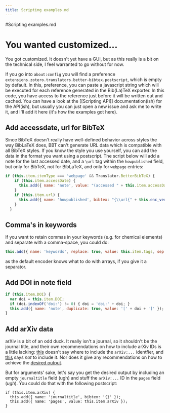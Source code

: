 ```yaml
---
title: Scripting examples.md
---
```

#Scripting examples.md
# You wanted customized...

You got customized. It doesn't yet have a GUI, but as this really is a bit on the technical side, I feel warranted to go
without for now.

If you go into `about:config` you will find a preference `extensions.zotero.translators.better-bibtex.postscript`, which
is empty by default. In this, preference, you can paste a javascript string which will be executed for each reference
generated in the Bib(La)TeX exporter. In this code, you have access to the reference just before it will be written out
and cached. You can have a look at the [[Scripting API]] documentation(ish) for the API(ish), but usually you can just open a new issue and ask me to write it, and I'll add it here (it's how the examples got here).

## Add accessdate, url for BibTeX

Since BibTeX doesn't really have well-defined behavior across styles the way BibLaTeX does, BBT can't generate URL data which is compatible with all BibTeX styles. If you know the style you use yourself, you can add the data in the format you want using a postscript. The script below will add a note for the last accessed date, and a `\url` tag within the `howpublished` field, but only for BibTeX, not for BibLaTeX, and only for `webpage` entries:

```js
if (this.item.itemType === 'webpage' && Translator.BetterBibTeX) {
    if (this.item.accessDate) {
      this.add({ name: 'note', value: "(accessed " + this.item.accessDate + ")" });
    }
    if (this.item.url) {
      this.add({ name: 'howpublished', bibtex: "{\\url{" + this.enc_verbatim({value: this.item.url}) + "}}" });
    }
  }
```

## Comma's in keywords

If you want to retain commas in your keywords (e.g. for chemical elements) and separate with a comma-space, you could do:

```js
this.add({ name: 'keywords', replace: true, value: this.item.tags, sep: ', ' });
```

as the default encoder knows what to do with arrays, if you give it a separator.

## Add DOI in note field

```js
if (this.item.DOI) {
  var doi = this.item.DOI;
  if (doi.indexOf('doi:') != 0) { doi = 'doi:' + doi; }
  this.add({ name: 'note', duplicate: true, value: '[' + doi + ']' });
}
```

## Add arXiv data

arXiv is a bit of an odd duck. It really isn't a journal, so it shouldn't be the journal title, and their own recommendations on how to include arXiv IDs is a little lacking: [this](https://arxiv.org/help/faq/references) doesn't say where to include the `arXiv:...` identfier, and [this](http://arxiv.org/hypertex/bibstyles/) says *not* to include it. Nor does it give any recommendations on how to achieve the [desired output](https://arxiv.org/help/faq/references).

But for arguments' sake, let's say you get the desired output by including an empty `journaltitle` field (ugh) and stuff the `arXiv:...` ID in the `pages` field (*ugh*). You could do that with the following postscript:

```
if (this.item.arXiv) {
  this.add({ name: 'journaltitle', bibtex: '{}' });
  this.add({ name: 'pages', value: this.item.arXiv });
}
```